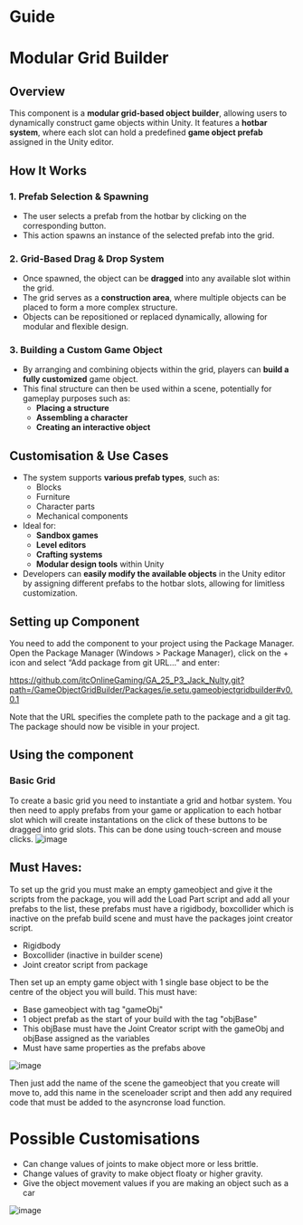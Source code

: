 # Guide
# Modular Grid Builder

## **Overview**
This component is a **modular grid-based object builder**, allowing users to dynamically construct game objects within Unity. It features a **hotbar system**, where each slot can hold a predefined **game object prefab** assigned in the Unity editor.

## **How It Works**
### **1. Prefab Selection & Spawning**
- The user selects a prefab from the hotbar by clicking on the corresponding button.
- This action spawns an instance of the selected prefab into the grid.

### **2. Grid-Based Drag & Drop System**
- Once spawned, the object can be **dragged** into any available slot within the grid.
- The grid serves as a **construction area**, where multiple objects can be placed to form a more complex structure.
- Objects can be repositioned or replaced dynamically, allowing for modular and flexible design.

### **3. Building a Custom Game Object**
- By arranging and combining objects within the grid, players can **build a fully customized** game object.
- This final structure can then be used within a scene, potentially for gameplay purposes such as:
  - **Placing a structure**
  - **Assembling a character**
  - **Creating an interactive object**

## **Customisation & Use Cases**
- The system supports **various prefab types**, such as:
  - Blocks
  - Furniture
  - Character parts
  - Mechanical components
- Ideal for:
  - **Sandbox games**
  - **Level editors**
  - **Crafting systems**
  - **Modular design tools** within Unity
- Developers can **easily modify the available objects** in the Unity editor by assigning different prefabs to the hotbar slots, allowing for limitless customization.


## Setting up Component

You need to add the component to your project using the Package Manager. Open the Package Manager (Windows > Package Manager), click on the + icon and select “Add package from git URL...” and enter:

https://github.com/itcOnlineGaming/GA_25_P3_Jack_Nulty.git?path=/GameObjectGridBuilder/Packages/ie.setu.gameobjectgridbuilder#v0.0.1

Note that the URL specifies the complete path to the package and a git tag. The package should now be visible in your project.

## Using the component
### Basic Grid
To create a basic grid you need to instantiate a grid and hotbar system.
You then need to apply prefabs from your game or application to each hotbar slot which will create instantations on the click of these buttons to be dragged into grid slots.
This can be done using touch-screen and mouse clicks.
![image](https://github.com/user-attachments/assets/c57b184a-b737-4399-98da-9bd2401428e0)

## Must Haves:
To set up the grid you must make an empty gameobject and give it the scripts from the package, you will add the Load Part script and add all your prefabs to the list, these prefabs must have a rigidbody, boxcollider which is inactive on the prefab build scene and must have the packages joint creator script.
- Rigidbody
- Boxcollider (inactive in builder scene)
- Joint creator script from package

Then set up an empty game object with 1 single base object to be the centre of the object you will build.
This must have:
- Base gameobject with tag "gameObj"
- 1 object prefab as the start of your build with the tag "objBase"
- This objBase must have the Joint Creator script with the gameObj and objBase assigned as the variables
- Must have same properties as the prefabs above

![image](https://github.com/user-attachments/assets/d3690de6-1b1d-4849-b4e2-ac93010890dc)

Then just add the name of the scene the gameobject that you create will move to, add this name in the sceneloader script and then add any required code that must be added to the asyncronse load function.
# Possible Customisations
- Can change values of joints to make object more or less brittle.
- Change values of gravity to make object floaty or higher gravity.
- Give the object movement values if you are making an object such as a car

![image](https://github.com/user-attachments/assets/de7d2369-8cf9-40c3-a4fb-7bc02a8410e6)




